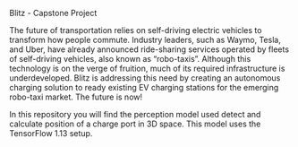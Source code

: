 Blitz - Capstone Project

The future of transportation relies on self-driving electric vehicles to transform how people commute. Industry leaders, such as Waymo, Tesla, and Uber, have already announced ride-sharing services operated by fleets of self-driving vehicles, also known as “robo-taxis”. Although this technology is on the verge of fruition, much of its required infrastructure is underdeveloped. Blitz is addressing this need by creating an autonomous charging solution to ready existing EV charging stations for the emerging robo-taxi market. The future is now!  

In this repository you will find the perception model used detect and calculate position of a charge port in 3D space. This model uses the TensorFlow 1.13 setup.
